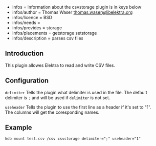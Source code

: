 - infos = Information about the csvstorage plugin is in keys below
- infos/author = Thomas Waser <thomas.waser@libelektra.org>
- infos/licence = BSD
- infos/needs =
- infos/provides = storage
- infos/placements = getstorage setstorage
- infos/description = parses csv files

## Introduction ##

This plugin allowes Elektra to read and write CSV files.

## Configuration ##

`delimiter`
Tells the plugin what delimiter is used in the file.
The default delimiter is `;` and will be used if `delimiter` is not set.

`useheader`
Tells the plugin to use the first line as a header if it's set to "1". The columns will get the coresponding names.

## Example ##

`kdb mount test.csv /csv csvstorage delimiter=";" useheader="1"`

